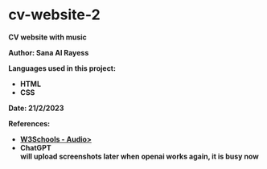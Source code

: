 # cv-website-2
<h><b>CV website with music</h></b>

<html>
<h><b>Author: Sana Al Rayess</b></h>
<p><b>Languages used in this project:</b> <ul>
                                        <li><b>HTML</b></li>
                                        <li><b>CSS</b></li>
                                        </ul></p> 
<p><b>Date: 21/2/2023</b></p>
<p><b> References:<b> <ul>
                <li> <a href="https://www.w3schools.com/tags/tag_audio.asp">W3Schools - Audio></a></li>
                <li>ChatGPT</li>
                will upload screenshots later when openai works again, it is busy now
                </ul>
</html>